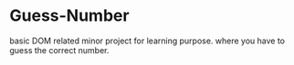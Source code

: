 # Guess-Number
basic DOM related minor project for learning purpose.
where you have to guess the correct number.
